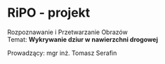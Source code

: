 # RiPO - projekt
Rozpoznawanie i Przetwarzanie Obrazów  
Temat: **Wykrywanie dziur w nawierzchni drogowej**  
  
Prowadzący: mgr inż. Tomasz Serafin